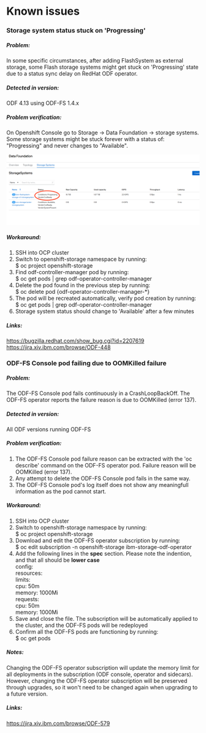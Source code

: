 # Known issues

###  Storage system status stuck on 'Progressing'
##### Problem: 
In some specific circumstances, after adding FlashSystem as external storage, some Flash storage systems might get stuck on 'Progressing' state due to a status sync delay on RedHat ODF operator.
##### Detected in version: 
ODF 4.13 using ODF-FS 1.4.x
##### Problem verification: 
On Openshift Console go to Storage -> Data Foundation -> storage systems. Some storage systems might be stuck forever with a status of: "Progressing" and never changes to "Available".

![Storage-system-in-progressing-github3](storage-system-in-progressing2.png "storage-system")
##### Workaround:
1. SSH into OCP cluster
2. Switch to openshift-storage namespace by running:  <br>
$ oc project openshift-storage
3. Find odf-controller-manager pod by running:  <br>
$ oc get pods | grep odf-operator-controller-manager
4. Delete the pod found in the previous step by running:  <br>
$ oc delete pod {odf-operator-controller-manager-*}  
5. The pod will be recreated automatically, verify pod creation by running:  <br>
$ oc get pods | grep odf-operator-controller-manager  
6. Storage system status should change to 'Available' after a few minutes


##### Links:
https://bugzilla.redhat.com/show_bug.cgi?id=2207619 <br>
https://jira.xiv.ibm.com/browse/ODF-448  


### ODF-FS Console pod failing due to OOMKilled failure
##### Problem:
The ODF-FS Console pod fails continuously in a CrashLoopBackOff. The ODF-FS operator reports the failure reason is due to OOMKilled (error 137).

##### Detected in version:
All ODF versions running ODF-FS

##### Problem verification:
1. The ODF-FS Console pod failure reason can be extracted with the 'oc describe' command on the ODF-FS operator pod. Failure reason will be OOMKilled (error 137).
2. Any attempt to delete the ODF-FS Console pod fails in the same way.
3. The ODF-FS Console pod's log itself does not show any meaningfull information as the pod cannot start.

##### Workaround:
1. SSH into OCP cluster
2. Switch to openshift-storage namespace by running:  <br>
$ oc project openshift-storage
3. Download and edit the ODF-FS operator subscription by running:  <br>
$ oc edit subscription -n openshift-storage ibm-storage-odf-operator
4. Add the following lines in the <b>spec</b> section. Please note the indention, and that all should be <b>lower case</b>  <br>
config: <br>
	resources: <br>
		limits: <br>
			cpu:     50m <br>
			memory:  1000Mi <br>
		requests: <br>
			cpu:     50m <br>
			memory:  1000Mi
5. Save and close the file. The subscription will be automatically applied to the cluster, and the ODF-FS pods will be redeployed
6. Confirm all the ODF-FS pods are functioning by running: <br>
$ oc get pods


##### Notes:
Changing the ODF-FS operator subscription will update the memory limit for all deployments in the subscription (ODF console, operator and sidecars). <br>
However, changing the ODF-FS operator subscription will be preserved through upgrades, so it won't need to be changed again when upgrading to a future version.

##### Links:
https://jira.xiv.ibm.com/browse/ODF-579
